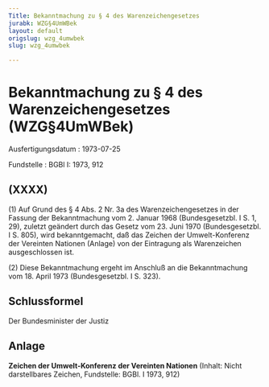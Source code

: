 ```yaml
---
Title: Bekanntmachung zu § 4 des Warenzeichengesetzes
jurabk: WZG§4UmWBek
layout: default
origslug: wzg_4umwbek
slug: wzg_4umwbek

---
```


# Bekanntmachung zu § 4 des Warenzeichengesetzes (WZG§4UmWBek)

Ausfertigungsdatum
:   1973-07-25

Fundstelle
:   BGBl I: 1973, 912

## (XXXX)

(1) Auf Grund des § 4 Abs. 2 Nr. 3a des Warenzeichengesetzes in der
Fassung der Bekanntmachung vom 2. Januar 1968 (Bundesgesetzbl. I S. 1,
29), zuletzt geändert durch das Gesetz vom 23. Juni 1970
(Bundesgesetzbl. I S. 805), wird bekanntgemacht, daß das Zeichen der
Umwelt-Konferenz der Vereinten Nationen (Anlage) von der Eintragung
als Warenzeichen ausgeschlossen ist.

(2) Diese Bekanntmachung ergeht im Anschluß an die Bekanntmachung vom
18\. April 1973 (Bundesgesetzbl. I S. 323).

## Schlussformel

Der Bundesminister der Justiz

## Anlage

**Zeichen der Umwelt-Konferenz der Vereinten Nationen**
(Inhalt: Nicht darstellbares Zeichen,
Fundstelle: BGBl. I 1973, 912)

